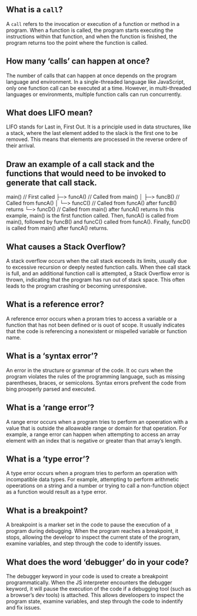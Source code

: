 ## What is a `call`?
A `call` refers to the invocation or execution of a function or method in a program. When a function is called, the program starts executing the instructions within that function, and when the function is finished, the program returns too the point where the function is called.
## How many ‘calls’ can happen at once?
The number of calls that can happen at once depends on the program language and environment. In a single-threaded language like JavaScript, only one function call can be executed at a time. However, in multi-threaded languages or environments, multiple function calls can run concurrently.
## What does LIFO mean?
LIFO stands for Last in, First Out. It is a principle used in data structures, like a stack, where the last element added to the slack is the first one to be removed. This means that elements are processed in the reverse ordere of their arrival.
## Draw an example of a call stack and the functions that would need to be invoked to generate that call stack.
main()           // First called
  ├─> funcA()    // Called from main()
  │     ├─> funcB()  // Called from funcA()
  │     └─> funcC()  // Called from funcA() after funcB() returns
  └─> funcD()    // Called from main() after funcA() returns
  In this example, main() is the first function called. Then, funcA() is called from main(), followed by funcB() and funcC() called from funcA(). Finally, funcD() is called from main() after funcA() returns.
## What causes a Stack Overflow?
A stack overflow occurs when the call stack exceeds its limits, usually due to excessive recursion or deeply nested function calls. When thee call stack is full, and an additional function call is attempted, a Stack Overflow error is thrown, indicating that the program has run out of stack space. This often leads to the program crashing or becoming unresponsive.

## What is a reference error?
A reference error occurs when a proram tries to access a variable or a function that has not been defined or is ouot of scope. It usually indicates that the code is referencing a nonexistent or mispelled variable or function name.
## What is a ‘syntax error’?
An error in the structure or grammar of the code. It oc curs when the program violates the rules of the programming language, such as missing parentheses, braces, or semicolons. Syntax errors prefvent the code from bing prooperly parsed and executed.
## What is a ‘range error’?
A range error occurs when a program tries to perform an opeeration with a value that is outside the alloawable range or domain for that operation. For example, a range error can happen when attempting to access an array element with an index that is negative or greater than that array’s length.
## What is a ‘type error’?
A type error occurs when a program tries to perform an operation with incompatible data types. For example, attempting to perform arithmetic opeerations on a string and a number or trying to call a non-function object as a function would result as a type error.
## What is a breakpoint?
A breakpoint is a marker set in the code to pause the execution of a program during debugging. When the program reaches a breakpoint, it stops, allowing the developr to inspect the current state of the program, examine variables, and step through the code to identify issues.
## What does the word ‘debugger’ do in your code?
The debugger keyword in your code is used to create a breakpoint programmatically. When the JS interpreter encounters the debugger keyword, it will pause the execution of the code if a debugging tool (such as a browser’s dev tools) is attached. This allows develoopers to inspect the program state, examine variables, and step through the code to indentify and fix issues.
